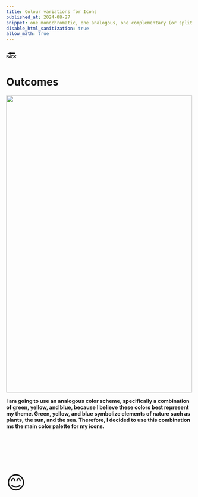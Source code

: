 ```yaml
---
title: Colour variations for Icons
published_at: 2024-08-27
snippet: one monochromatic, one analogous, one complementary (or split complementary)
disable_html_sanitization: true
allow_math: true
---
```



<a href="https://julienoh000-dms1-blog-83.deno.dev/" style="text-decoration: none; color: black;"><span style="font-size: 30px;">🔙</span></a>


# Outcomes


<img src="w5hw.png" width="500" height="800">

**I am going to use an analogous color scheme, specifically a combination of green, yellow, and blue, because I believe these colors best represent my theme. Green, yellow, and blue symbolize elements of nature such as plants, the sun, and the sea. Therefore, I decided to use this combination ms the main color palette for my icons.**

<br>
<br>

<br>
<br>
<br>


<span style="font-size: 50px;">😊</span>
